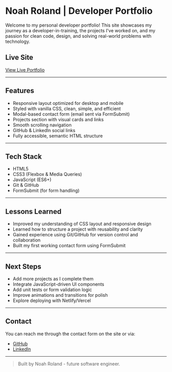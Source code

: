 # Noah Roland | Developer Portfolio

Welcome to my personal developer portfolio! This site showcases my journey as a developer-in-training, the projects I've worked on, and my passion for clean code, design, and solving real-world problems with technology.

## Live Site

[View Live Portfolio](https://noah-roland.github.io/)  

---

## Features

- Responsive layout optimized for desktop and mobile
- Styled with vanilla CSS, clean, simple, and efficient
- Modal-based contact form (email sent via FormSubmit)
- Projects section with visual cards and links
- Smooth scrolling navigation
- GitHub & LinkedIn social links
- Fully accessible, semantic HTML structure

---

## Tech Stack

- HTML5
- CSS3 (Flexbox & Media Queries)
- JavaScript (ES6+)
- Git & GitHub
- FormSubmit (for form handling)

---

## Lessons Learned

- Improved my understanding of CSS layout and responsive design
- Learned how to structure a project with reusability and clarity
- Gained experience using Git/GitHub for version control and collaboration
- Built my first working contact form using FormSubmit

---

## Next Steps

- Add more projects as I complete them
- Integrate JavaScript-driven UI components
- Add unit tests or form validation logic
- Improve animations and transitions for polish
- Explore deploying with Netlify/Vercel

---

## Contact

You can reach me through the contact form on the site or via:
- [GitHub](https://github.com/noah-roland)
- [LinkedIn](https://www.linkedin.com/in/noah-roland-727132256/)

---

> Built by Noah Roland - future software engineer.
